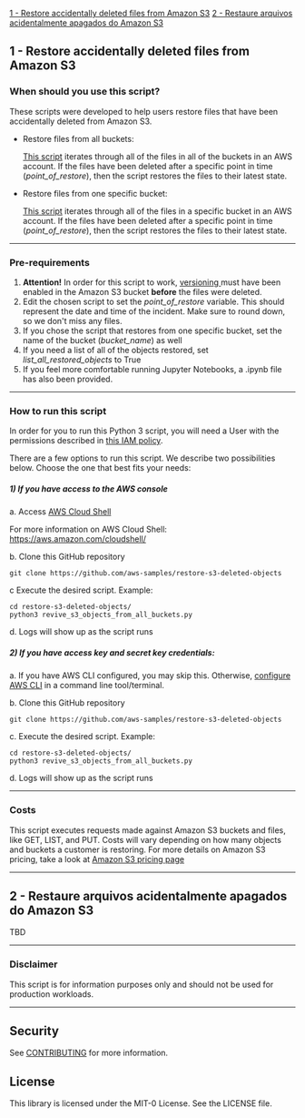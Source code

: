 [1 - Restore accidentally deleted files from Amazon S3](#1---Restore-accidentally-deleted-files-from-Amazon-S3)
[2 - Restaure arquivos acidentalmente apagados do Amazon S3](#2---Restaure-arquivos-acidentalmente-apagados-do-Amazon-S3)


## 1 - Restore accidentally deleted files from Amazon S3

### When should you use this script?

These scripts were developed to help users restore files that have been accidentally deleted from Amazon S3. 

- Restore files from all buckets:

    [This script](https://github.com/aws-samples/restore-s3-deleted-objects/blob/main/revive_s3_objects_from_all_buckets.py) iterates through all of the files in all of the buckets in an AWS account. If the files have been deleted after a specific point in time (*point_of_restore*), then the script restores the files to their latest state.

- Restore files from one specific bucket:

    [This script](https://github.com/aws-samples/restore-s3-deleted-objects/blob/main/revive_s3_objects_from_1_bucket.py) iterates through all of the files in a specific bucket in an AWS account. If the files have been deleted after a specific point in time (*point_of_restore*), then the script restores the files to their latest state.
---
### Pre-requirements
1) **Attention!** In order for this script to work, [versioning ](https://docs.aws.amazon.com/AmazonS3/latest/userguide/Versioning.html) must have been enabled in the Amazon S3 bucket **before** the files were deleted.
1) Edit the chosen script to set the *point_of_restore* variable. This should represent the date and time of the incident. Make sure to round down, so we don't miss any files.
1) If you chose the script that restores from one specific bucket, set the name of the bucket (*bucket_name*) as well
1) If you need a list of all of the objects restored, set *list_all_restored_objects* to True
1) If you feel more comfortable running Jupyter Notebooks, a .ipynb file has also been provided.

---
### How to run this script
In order for you to run this Python 3 script, you will need a User with the permissions described in [this IAM policy](https://github.com/aws-samples/restore-s3-deleted-objects/blob/main/policy-s3-restore-deleted-objects.json).

There are a few options to run this script. We describe two possibilities below. Choose the one that best fits your needs:

##### 1) If you have access to the AWS console
a. Access [AWS Cloud Shell](https://console.aws.amazon.com/cloudshell/home)
    
For more information on AWS Cloud Shell: https://aws.amazon.com/cloudshell/
    
b. Clone this GitHub repository

    git clone https://github.com/aws-samples/restore-s3-deleted-objects


c Execute the desired script. Example:

    cd restore-s3-deleted-objects/
    python3 revive_s3_objects_from_all_buckets.py 

d. Logs will show up as the script runs

##### 2) If you have access key and secret key credentials:
a.  If you have AWS CLI configured, you may skip this. Otherwise, [configure AWS CLI](https://docs.aws.amazon.com/cli/latest/userguide/cli-chap-configure.html) in a command line tool/terminal. 

b.  Clone this GitHub repository

    git clone https://github.com/aws-samples/restore-s3-deleted-objects

c. Execute the desired script. Example:
   
    cd restore-s3-deleted-objects/
    python3 revive_s3_objects_from_all_buckets.py
d. Logs will show up as the script runs

---
### Costs

This script executes requests made against Amazon S3 buckets and files, like GET, LIST, and PUT. Costs will vary depending on how many objects and buckets a customer is restoring. For more details on Amazon S3 pricing, take a look at [Amazon S3 pricing page](https://aws.amazon.com/s3/pricing/)


---
## 2 - Restaure arquivos acidentalmente apagados do Amazon S3

TBD

---
### Disclaimer

This script is for information purposes only and should not be used for production workloads. 

---
## Security

See [CONTRIBUTING](CONTRIBUTING.md#security-issue-notifications) for more information.

## License

This library is licensed under the MIT-0 License. See the LICENSE file.

